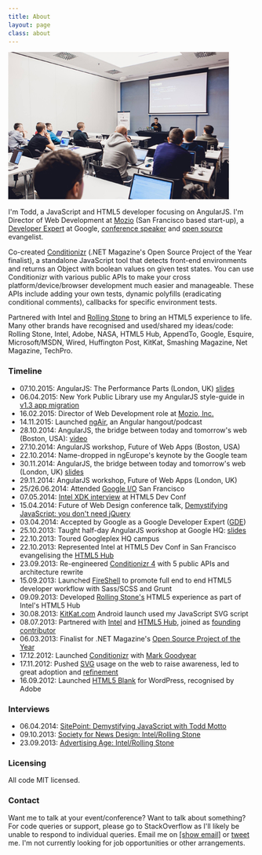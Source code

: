 ```yaml
---
title: About
layout: page
class: about
---
```


<div class="about__talk">
  <img src="img/workshop.jpg">
</div>

I'm Todd, a JavaScript and HTML5 developer focusing on AngularJS. I'm Director of Web Development at [Mozio](https://mozio.com/#/?utm_source=toddmotto.com) (San Francisco based start-up), a [Developer Expert](https://developers.google.com/experts) at Google, [conference speaker](https://speakerdeck.com/toddmotto) and [open source](//github.com/toddmotto) evangelist.

Co-created [Conditionizr](//conditionizr.com) (.NET Magazine's Open Source Project of the Year finalist), a standalone JavaScript tool that detects front-end environments and returns an Object with boolean values on given test states. You can use Conditionizr with various public APIs to make your cross platform/device/browser development much easier and manageable. These APIs include adding your own tests, dynamic polyfills (eradicating conditional comments), callbacks for specific environment tests.

Partnered with Intel and [Rolling Stone](//rollingstone.com/feature/the-geeks-on-the-frontlines) to bring an HTML5 experience to life. Many other brands have recognised and used/shared my ideas/code: Rolling Stone, Intel, Adobe, NASA, HTML5 Hub, AppendTo, Google, Esquire, Microsoft/MSDN, Wired, Huffington Post, KitKat, Smashing Magazine, Net Magazine, TechPro.

### Timeline
* 07.10.2015: AngularJS: The Performance Parts (London, UK) [slides](https://speakerdeck.com/toddmotto/angularjs-the-performance-parts)
* 06.04.2015: New York Public Library use my AngularJS style-guide in [v1.3 app migration](http://www.nypl.org/blog/2015/04/06/upgrading-angularjs-1-3)
* 16.02.2015: Director of Web Development role at [Mozio, Inc.](//mozio.com)
* 14.11.2015: Launched [ngAir](http://ng-air.github.io), an Angular hangout/podcast
* 28.10.2014: AngularJS, the bridge between today and tomorrow's web (Boston, USA): [video](https://www.youtube.com/watch?v=Po2JDV6Iebc)
* 27.10.2014: AngularJS workshop, Future of Web Apps (Boston, USA)
* 22.10.2014: Name-dropped in ngEurope's keynote by the Google team
* 30.11.2014: AngularJS, the bridge between today and tomorrow's web (London, UK) [slides](https://speakerdeck.com/toddmotto/angularjs-the-bridge-between-today-and-tomorrows-web)
* 29.11.2014: AngularJS workshop, Future of Web Apps (London, UK)
* 25/26.06.2014: Attended [Google I/O](https://www.google.com/events/io) San Francisco
* 07.05.2014: [Intel XDK interview](//www.youtube.com/watch?v=5L_gW1K7vqg) at HTML5 Dev Conf
* 15.04.2014: Future of Web Design conference talk, [Demystifying JavaScript: you don't need jQuery](//toddmotto.com/talks/fowd-2014)
* 03.04.2014: Accepted by Google as a Google Developer Expert ([GDE](//developers.google.com/experts))
* 25.10.2013: Taught half-day AngularJS workshop at Google HQ: [slides](//speakerdeck.com/toddmotto/angularjs-in-one-day)
* 22.10.2013: Toured Googleplex HQ campus
* 22.10.2013: Represented Intel at HTML5 Dev Conf in San Francisco evangelising the [HTML5 Hub](//html5hub.com)
* 23.09.2013: Re-engineered [Conditionizr 4](//conditionizr.com) with 5 public APIs and architecture rewrite
* 15.09.2013: Launched [FireShell](//getfireshell.com) to promote full end to end HTML5 developer workflow with Sass/SCSS and Grunt
* 09.09.2013: Developed [Rolling Stone's](//rollingstone.com/feature/the-geeks-on-the-frontlines) HTML5 experience as part of Intel's HTML5 Hub
* 30.08.2013: [KitKat.com](//kitkat.com) Android launch used my JavaScript SVG script
* 08.07.2013: Partnered with [Intel](//intel.com) and [HTML5 Hub](//html5hub.com), joined as [founding contributor](//html5hub.com/developers)
* 06.03.2013: Finalist for .NET Magazine's [Open Source Project of the Year](//www.creativebloq.com/design/net-awards-2013-open-source-project-year-4132975)
* 17.12.2012: Launched [Conditionizr](//conditionizr.com) with [Mark Goodyear](//markgoodyear.com)
* 17.11.2012: Pushed [SVG](//toddmotto.com/mastering-svg-use-for-a-retina-web-fallbacks-with-png-script) usage on the web to raise awareness, led to great adoption and [refinement](//toddmotto.com/revisiting-svg-workflow-for-performance-and-progressive-development-with-transparent-data-uris)
* 16.09.2012: Launched [HTML5 Blank](//html5blank.com) for WordPress, recognised by Adobe

### Interviews
* 06.04.2014: [SitePoint: Demystifying JavaScript with Todd Motto](//sitepoint.com/demystifying-javascript-todd-motto)
* 09.10.2013: [Society for News Design: Intel/Rolling Stone](//www.snd.org/2013/10/the-guts-todd-motto-on-developing-rolling-stones-the-geeks-on-the-front-lines)
* 23.09.2013: [Advertising Age: Intel/Rolling Stone](//adage.com/article/digital/intel-hub-targets-developers-subsidizing-web-publishers/244296)

### Licensing
All code MIT licensed.

### Contact
Want me to talk at your event/conference? Want to talk about something? For code queries or support, please go to StackOverflow as I'll likely be unable to respond to individual queries. Email me on <a href="http://www.google.com/recaptcha/mailhide/d?k=01rmKaZ2nEzUNTlBeJwIA-NA==&amp;c=de1XRgcu-NxBLsqf8jeHz_Fq-2QrJf1ZcDAozNqFuu8=" onclick="window.open('http://www.google.com/recaptcha/mailhide/d?k\07501rmKaZ2nEzUNTlBeJwIA-NA\75\75\46c\75de1XRgcu-NxBLsqf8jeHz_Fq-2QrJf1ZcDAozNqFuu8\075', '', 'toolbar=0,scrollbars=0,location=0,statusbar=0,menubar=0,resizable=0,width=500,height=300'); return false;" title="Reveal this e-mail address">[show email]</a> or [tweet](//twitter.com/toddmotto) me. I'm not currently looking for job opportunities or other arrangements.
